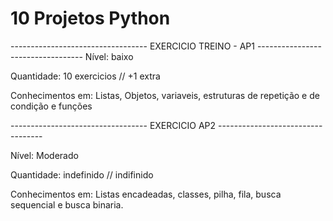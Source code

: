# 10 Projetos Python

---------------------------------- EXERCICIO TREINO - AP1 ----------------------------------
Nível: baixo

Quantidade: 10 exercicios // +1 extra

Conhecimentos em: Listas, Objetos, variaveis, estruturas de repetição e de condição e funções

---------------------------------- EXERCICIO AP2 ----------------------------------

Nível: Moderado

Quantidade: indefinido // indifinido

Conhecimentos em: Listas encadeadas, classes, pilha, fila, busca sequencial e busca binaria.
